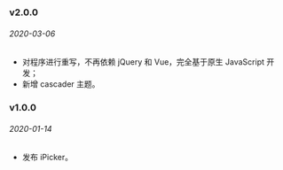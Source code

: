 ### v2.0.0
###### 2020-03-06
- 对程序进行重写，不再依赖 jQuery 和 Vue，完全基于原生 JavaScript 开发；
- 新增 cascader 主题。

### v1.0.0
###### 2020-01-14
- 发布 iPicker。
